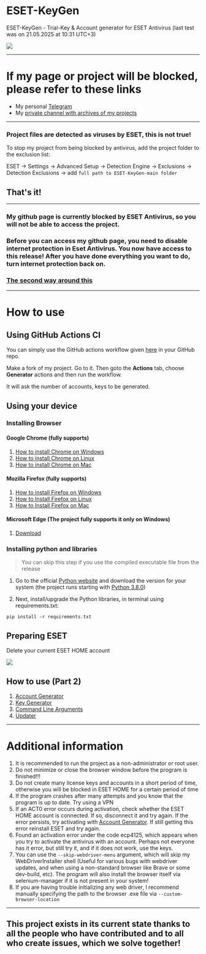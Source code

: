 # ESET-KeyGen
ESET-KeyGen - Trial-Key & Account generator for ESET Antivirus (last test was on 21.05.2025 at 10:31 UTC+3)

![](img/project_preview.png)


---
# If my page or project will be blocked, please refer to these links
* My personal [Telegram](https://t.me/rzc0d3r)
* My [private channel with archives of my projects](https://t.me/+mSAXxWA9mf1jODI6)

---
### Project files are detected as viruses by ESET, this is not true!
To stop my project from being blocked by antivirus, add the project folder to the exclusion list:

ESET -> Settings -> Advanced Setup -> Detection Engine -> Exclusions -> Detection Exclusions -> add ```full path to ESET-KeyGen-main folder```

That's it!
---

---
### My github page is currently blocked by ESET Antivirus, so you will not be able to access the project.
### Before you can access my github page, you need to disable internet protection in Eset Antivirus. You now have access to this release! After you have done everything you want to do, turn internet protection back on.
### [The second way around this](wiki/GithubWorkaround.md)
---

# How to use

## Using GitHub Actions CI
You can simply use the GitHub actions workflow given [here](https://github.com/rzc0d3r/ESET-KeyGen/blob/main/.github/workflows/eset.yml) in your GitHub repo.

Make a fork of my project. Go to it.
Then goto the **Actions** tab, choose **Generator** actions and then run the workflow.

It will ask the number of accounts, keys to be generated.

## Using your device

### Installing Browser
#### Google Chrome (fully supports)

1. [How to install Chrome on Windows](https://support.google.com/chrome/answer/95346?hl=en&co=GENIE.Platform%3DDesktop#zippy=%2Cwindows)
2. [How to install Chrome on Linux](https://support.google.com/chrome/answer/95346?hl=en&co=GENIE.Platform%3DDesktop#zippy=%2Clinux)
3. [How to install Chrome on Mac](https://support.google.com/chrome/answer/95346?hl=en&co=GENIE.Platform%3DDesktop#zippy=%2Clinux%2Cmac)

#### Mozilla Firefox (fully supports)
1. [How to install Firefox on Windows](https://support.mozilla.org/en-US/kb/how-install-firefox-windows)
2. [How to Install Firefox on Linux](https://support.mozilla.org/en-US/kb/install-firefox-linux)
3. [How to Install Firefox on Mac](https://support.mozilla.org/en-US/kb/how-download-and-install-firefox-mac)

#### Microsoft Edge (The project fully supports it only on Windows)
1. [Download](https://www.microsoft.com/en-us/edge/download?form=MA13L8)

### Installing python and libraries

> You can skip this step if you use the compiled executable file from the release

1. Go to the official [Python website](https://www.python.org/downloads) and download the version for your system (the project runs starting with [Python 3.8.0](https://www.python.org/downloads/release/python-380))

2. Next, install/upgrade the Python libraries, in terminal using requirements.txt:

```
pip install -r requirements.txt
```

## Preparing ESET
Delete your current ESET HOME account

![](img/delete_eset_home_account.png)

## How to use (Part 2)
1. [Account Generator](wiki/AccountGenerator.md)
2. [Key Generator](wiki/KeyGenerator.md)
3. [Command Line Arguments](wiki/CommandLineArguments.md)
4. [Updater](wiki/Updater.md)
---

# Additional information

1. It is recommended to run the project as a non-administrator or root user.
2. Do not minimize or close the browser window before the program is finished!!!
3. Do not create many license keys and accounts in a short period of time, otherwise you will be blocked in ESET HOME for a certain period of time
4. If the program crashes after many attempts and you know that the program is up to date. Try using a VPN
5. If an ACT0 error occurs during activation, check whether the ESET HOME account is connected. If so, disconnect it and try again.
   If the error persists, try activating with [Account Generator](https://github.com/rzc0d3r/ESET-KeyGen/blob/main/wiki/AccountGenerator.md).
   If still getting this error reinstall ESET and try again.
6. Found an activation error under the code ecp4125, which appears when you try to activate the antivirus with an account.
   Perhaps not everyone has it error, but still try it, and if it does not work, use the keys. 
7. You can use the ``--skip-webdriver-menu`` argument, which will skip my WebDriverInstaller shell (Useful for various bugs with webdriver updates, and when using a non-standard browser like Brave or some dev-build, etc).
   The program will also install the browser itself via selenium-manager if it is not present in your system!
8. If you are having trouble initializing any web driver, I recommend manually specifying the path to the browser .exe file via ``--custom-browser-location``
--- 
## This project exists in its current state thanks to all the people who have contributed and to all who create issues, which we solve together!
